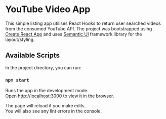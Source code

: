 # YouTube Video App

This simple listing app utilises React Hooks to return user searched videos from the consumed YouTube API. The project was bootstrapped using [Create React App](https://github.com/facebook/create-react-app) and uses [Semantic UI](https://semantic-ui.com) framework library for the layout/styling. 

## Available Scripts

In the project directory, you can run:

### `npm start`

Runs the app in the development mode.\
Open [http://localhost:3000](http://localhost:3000) to view it in the browser.

The page will reload if you make edits.\
You will also see any lint errors in the console.